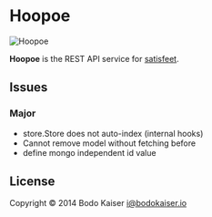 # Hoopoe

![Hoopoe](http://bit.ly/1jPUlUI)

**Hoopoe** is the REST API service for [satisfeet](https://satisfeet.me).

## Issues

### Major

* store.Store does not auto-index (internal hooks)
* Cannot remove model without fetching before
* define mongo independent id value

## License

Copyright © 2014 Bodo Kaiser <i@bodokaiser.io>
